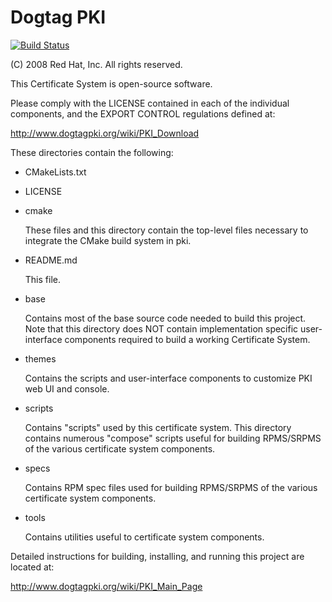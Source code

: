 Dogtag PKI
==========

[![Build Status](https://travis-ci.org/dogtagpki/pki-nightly-test.svg?branch=master)](https://travis-ci.org/dogtagpki/pki-nightly-test)

(C) 2008 Red Hat, Inc.
All rights reserved.

This Certificate System is open-source software.

Please comply with the LICENSE contained in each of
the individual components, and the EXPORT CONTROL
regulations defined at:

http://www.dogtagpki.org/wiki/PKI_Download

These directories contain the following:

* CMakeLists.txt
* LICENSE
* cmake

  These files and this directory contain
  the top-level files necessary to integrate
  the CMake build system in pki.

* README.md

  This file.

* base

  Contains most of the base source code
  needed to build this project.  Note that
  this directory does NOT contain
  implementation specific user-interface
  components required to build a working
  Certificate System.

* themes

  Contains the scripts and user-interface
  components to customize PKI web UI and
  console.

* scripts

  Contains "scripts" used by this
  certificate system.  This directory
  contains numerous "compose" scripts
  useful for building RPMS/SRPMS of the
  various certificate system components.

* specs

  Contains RPM spec files used for
  building RPMS/SRPMS of the various
  certificate system components.

* tools

  Contains utilities useful to
  certificate system components.

Detailed instructions for building, installing, and
running this project are located at:

http://www.dogtagpki.org/wiki/PKI_Main_Page

